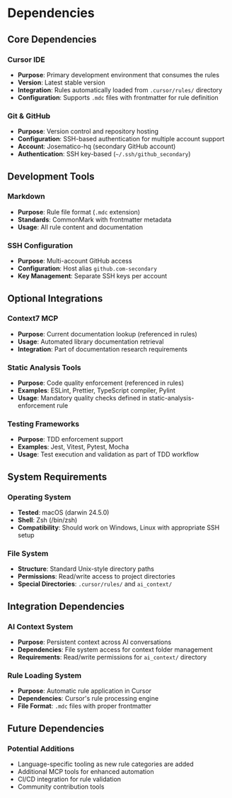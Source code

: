 # Dependencies

## Core Dependencies

### Cursor IDE
- **Purpose**: Primary development environment that consumes the rules
- **Version**: Latest stable version
- **Integration**: Rules automatically loaded from `.cursor/rules/` directory
- **Configuration**: Supports `.mdc` files with frontmatter for rule definition

### Git & GitHub
- **Purpose**: Version control and repository hosting
- **Configuration**: SSH-based authentication for multiple account support
- **Account**: Josematico-hq (secondary GitHub account)
- **Authentication**: SSH key-based (`~/.ssh/github_secondary`)

## Development Tools

### Markdown
- **Purpose**: Rule file format (`.mdc` extension)
- **Standards**: CommonMark with frontmatter metadata
- **Usage**: All rule content and documentation

### SSH Configuration
- **Purpose**: Multi-account GitHub access
- **Configuration**: Host alias `github.com-secondary`
- **Key Management**: Separate SSH keys per account

## Optional Integrations

### Context7 MCP
- **Purpose**: Current documentation lookup (referenced in rules)
- **Usage**: Automated library documentation retrieval
- **Integration**: Part of documentation research requirements

### Static Analysis Tools
- **Purpose**: Code quality enforcement (referenced in rules)
- **Examples**: ESLint, Prettier, TypeScript compiler, Pylint
- **Usage**: Mandatory quality checks defined in static-analysis-enforcement rule

### Testing Frameworks
- **Purpose**: TDD enforcement support
- **Examples**: Jest, Vitest, Pytest, Mocha
- **Usage**: Test execution and validation as part of TDD workflow

## System Requirements

### Operating System
- **Tested**: macOS (darwin 24.5.0)
- **Shell**: Zsh (/bin/zsh)
- **Compatibility**: Should work on Windows, Linux with appropriate SSH setup

### File System
- **Structure**: Standard Unix-style directory paths
- **Permissions**: Read/write access to project directories
- **Special Directories**: `.cursor/rules/` and `ai_context/`

## Integration Dependencies

### AI Context System
- **Purpose**: Persistent context across AI conversations
- **Dependencies**: File system access for context folder management
- **Requirements**: Read/write permissions for `ai_context/` directory

### Rule Loading System
- **Purpose**: Automatic rule application in Cursor
- **Dependencies**: Cursor's rule processing engine
- **File Format**: `.mdc` files with proper frontmatter

## Future Dependencies

### Potential Additions
- Language-specific tooling as new rule categories are added
- Additional MCP tools for enhanced automation
- CI/CD integration for rule validation
- Community contribution tools 